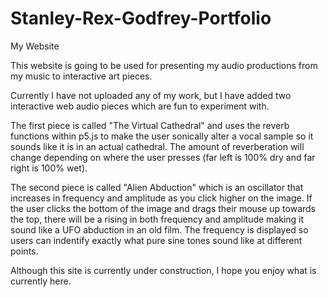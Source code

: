 # Stanley-Rex-Godfrey-Portfolio
My Website

This website is going to be used for presenting my audio productions from my music to interactive art pieces.

Currently I have not uploaded any of my work, but I have added two interactive web audio pieces which are fun to experiment with.

The first piece is called "The Virtual Cathedral" and uses the reverb functions within p5.js to make the user sonically alter a vocal sample so it sounds like it is in an actual cathedral. The amount of reverberation will change depending on where the user presses (far left is 100% dry and far right is 100% wet).

The second piece is called "Alien Abduction" which is an oscillator that increases in frequency and amplitude as you click higher on the image. If the user clicks the bottom of the image and drags their mouse up towards the top, there will be a rising in both frequency and amplitude making it sound like a UFO abduction in an old film. The frequency is displayed so users can indentify exactly what pure sine tones sound like at different points.

Although this site is currently under construction, I hope you enjoy what is currently here.
